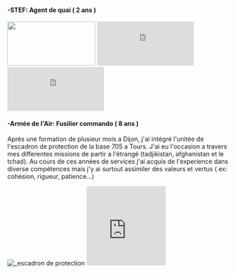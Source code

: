 <h4>-STEF: Agent de quai ( 2 ans )</h4>   
     
 <p><img width="200" height="100" src= "https://fracademic.com/pictures/frwiki/76/Logo_STEF-TFE.JPG" >  
 <iframe src="https://giphy.com/embed/l41JRjlOiMismEPcI" width="220" height="100" frameBorder="0" class="giphy-embed" allowFullScreen> </iframe>
 <iframe src="https://giphy.com/embed/xYcYOOWUUPyW4" width="220" height="100" frameBorder="0" class="giphy-embed" allowFullScreen></iframe></p>



<h4>-Armée de l'Air: Fusilier commando ( 8 ans )</h4>
  <p>
    Après une formation de plusieur mois a Dijon, j'ai intégré l'unitée de l'escadron de protection de la base 705 a Tours. J'ai eu l'occasion a travers mes differentes missions de partir a l'étrangé (tadjikistan, afghanistan et le tchad).
    Au cours de ces années de services j'ai acquis de l'experience dans diverse compétences mais j'y ai surtout assimiler des valeurs et vertus ( ex: cohésion, rigueur, patience...)
  </p>
  
  <p>
    <a>
    <img src="https://unplyondotorg.files.wordpress.com/2015/11/fusco512.png?w=150&h=150" alt="_escadron de protection">
    <iframe src= "https://giphy.com/embed/9P94yLRR2R4LFNNXIg" width="180" height="180" frameBorder="0" class="giphy-embed" allowFullScreen>
    </a>
  </p>
  
<h4>-STEF - Agent de quai ( 2 ans )</h4>



      

 

